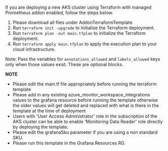 If you are deploying a new AKS cluster using Terraform with managed Prometheus addon enabled, follow the steps below.

1. Please download all files under AddonTerraformTemplate.
2. Run `terraform init -upgrade` to initialize the Terraform deployment.
3. Run `terraform plan -out main.tfplan` to initialize the Terraform deployment.
3. Run `terraform apply main.tfplan` to apply the execution plan to your cloud infrastructure.


Note: Pass the variables for `annotations_allowed` and `labels_allowed` keys only when those values exist. These are optional blocks.

**NOTE**
- Please edit the main.tf file appropriately before running the terraform template
- Please add in any existing azure_monitor_workspace_integrations values to the grafana resource before running the template otherwise the older values will get deleted and replaced with what is there in the template at the time of deployment
- Users with 'User Access Administrator' role in the subscription  of the AKS cluster can be able to enable 'Monitoring Data Reader' role directly by deploying the template.
- Please edit the grafanaSku parameter if you are using a non standard SKU.
- Please run this template in the Grafana Resources RG.
